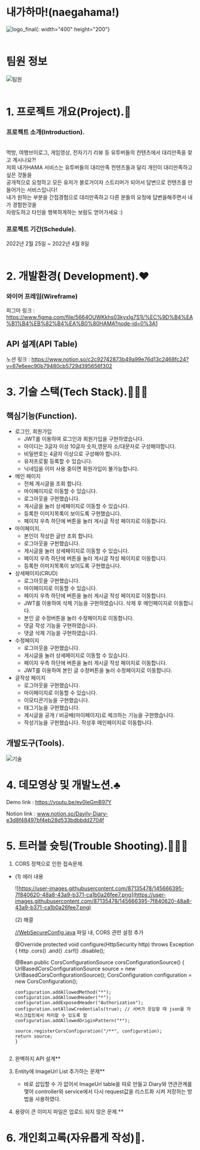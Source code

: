 # 내가하마!(naegahama!)
![logo_final](https://user-images.githubusercontent.com/97504973/160319283-2c994fce-9f94-46e1-b3c3-d8df6b1b5d4b.svg){: width="400" height="200"}
<br>
<br>
# 팀원 정보
![팀원](https://user-images.githubusercontent.com/97504973/160319606-2546e616-a20a-43ed-8a24-4144a927301d.png)
<br>
<br>
# 1. 프로젝트 개요(Project).🎵

### 프로젝트 소개(Introduction).
 <br>
먹방, 여행브이로그, 게임영상, 전자기기 리뷰 등 유투버들의 컨텐츠에서 대리만족을 찾고 계시나요?!<br>
저희 내가HAMA 서비스는 유투버들의 대리만족 컨텐츠들과 달리 개인이 대리만족하고싶은 것들을<br>
공개적으로 요청하고 모든 유저가 블로거이자 스트리머가 되어서 답변으로 컨텐츠를 만들어가는 서비스입니다!<br>
내가 원하는 부분을 간접경험으로 대리만족하고 다른 분들의 요청에 답변을해주면서 내가 경험한것을<br>
자랑도하고 타인을 행복하게하는 보람도 얻어가세요 :)

### 프로젝트 기간(Schedule).

2022년 2월 25일 ~ 2022년 4월 8일
<br>
<br>
# 2. 개발환경( Development).❤️

### 와이어 프레임(Wireframe)
피그마 링크 : https://www.figma.com/file/5664OUWKkhs03kyxIg7S1l/%EC%9D%B4%EA%B1%B4%EB%82%B4%EA%B0%80HAMA?node-id=0%3A1

## API 설계(API Table)

노션 링크 : https://www.notion.so/c2c92742873b49a99e76d13c2468fc24?v=67e6eec90b79480cb5729d395656f302



# 3. 기술 스택(Tech Stack).🙅🏻‍♂️

## 핵심기능(Function).

- 로그인, 회원가입
    - JWT를 이용하여 로그인과 회원가입을 구현하였습니다.
    - 아이디는 3글자 이상 10글자 숫자,영문자 소/대문자로 구성해야합니다.
    - 비밀번호는 4글자 이상으로 구성해야 합니다.
    - 유저프로필 등록할 수 있습니다.
    - 닉네임을 이미 사용 중이면 회원가입이 불가능합니다.
- 메인 페이지
    - 전체 게시글을 조회 합니다.
    - 마이페이지로 이동할 수 있습니다.
    - 로그아웃을 구현했습니다.
    - 게시글을 눌러 상세페이지로 이동할 수 있습니다.
    - 등록한 이미지목록이 보이도록 구현했습니다.
    - 페이지 우측 하단에 버튼을 눌러 게시글 작성 페이지로 이동합니다.
- 마이페이지.
    - 본인이 작성한 글만 조회 합니다.
    - 로그아웃을 구현했습니다.
    - 게시글을 눌러 상세페이지로 이동할 수 있습니다.
    - 페이지 우측 하단에 버튼을 눌러 게시글 작성 페이지로 이동합니다.
    - 등록한 이미지목록이 보이도록 구현했습니다.
- 상세페이지(CRUD)
    - 로그아웃을 구현했습니다.
    - 마이페이지로 이동할 수 있습니다.
    - 페이지 우측 하단에 버튼을 눌러 게시글 작성 페이지로 이동합니다.
    - JWT를 이용하여 삭제 기능을 구현하였습니다. 삭제 후 메인페이지로 이동합니다.
    - 본인 글 수정버튼을 눌러 수정페이지로 이동합니다.
    - 댓글 작성 기능을 구현하였습니다.
    - 댓글 삭제 기능을 구현하였습니다.
- 수정페이지
    - 로그아웃을 구현했습니다.
    - 게시글을 눌러 상세페이지로 이동할 수 있습니다.
    - 페이지 우측 하단에 버튼을 눌러 게시글 작성 페이지로 이동합니다.
    - JWT를 이용하여 본인 글 수정버튼을 눌러 수정페이지로 이동합니다.
- 글작성 페이지
    - 로그아웃을 구현했습니다.
    - 마이페이지로 이동할 수 있습니다.
    - 이모티콘기능을 구현했습니다.
    - 태그기능을 구현했습니다.
    - 게시글을 공개 / 비공배(마이페이지)로 체크하는 기능을 구현했습니다.
    - 작성기능을 구현했습니다.  작성후 메인페이지로 이동합니다.

## 개발도구(Tools).

![기술](https://user-images.githubusercontent.com/97504973/154630912-63128979-7275-444f-af34-583de69a407c.png)

# 4. 데모영상 및 개발노션.♣️

Demo link : https://youtu.be/ey0leGmB97Y

Notion link : www.notion.so/Dayily-Diary-e3d8f48497bf4eb28d533bdbbdd2704f

# 5. 트러블 슛팅(Trouble Shooting).🚶🏻‍♂️

1. CORS 정책으로 인한 접속문제.
- (1) 에러 내용
    
    ![https://user-images.githubusercontent.com/87135478/145666395-7f840620-48a8-43a9-b371-ca1b0a26fee7.png](https://user-images.githubusercontent.com/87135478/145666395-7f840620-48a8-43a9-b371-ca1b0a26fee7.png)
    
    (2) 해결
    
    [//WebSecureConfig.java](https://websecureconfig.java/) 파일 내, CORS 관련 설정 추가
    
    @Override
    protected void configure(HttpSecurity http) throws Exception {
    http
    .cors()
    .and()
    .csrf()
    .disable();
    
    @Bean
    public CorsConfigurationSource corsConfigurationSource() {
    UrlBasedCorsConfigurationSource source = new UrlBasedCorsConfigurationSource();
    CorsConfiguration configuration = new CorsConfiguration();
    
    ```
    configuration.addAllowedMethod("*");
    configuration.addAllowedHeader("*");
    configuration.addExposedHeader("Authorization");
    configuration.setAllowCredentials(true); // 서버가 응답할 때 json을 자바스크립트에서 처리할 수 있도록 함
    configuration.addAllowedOriginPattern("*");
    
    source.registerCorsConfiguration("/**", configuration);
    return source;
    }


2. 완벽하지 API 설계**

3. Entity에 ImageUrl List 추가하는 문제**
    - 바로 삽입할 수 가 없어서 ImageUrl table을 따로 만들고 Diary와 연관관계를 맺어 controller와 service에서 다시 request값을 리스트화 시켜 저장하는 방법을 사용하였다.

4. 용량이 큰 이미지 파일은 업로드 되지 않은 문제.**

# 6. 개인회고록(자유롭게 작성)💬.
